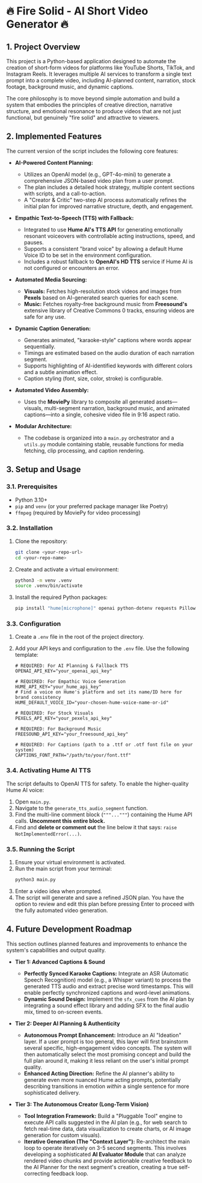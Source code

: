 # 🔥 Fire Solid - AI Short Video Generator 🔥

## 1. Project Overview

This project is a Python-based application designed to automate the creation of short-form videos for platforms like YouTube Shorts, TikTok, and Instagram Reels. It leverages multiple AI services to transform a single text prompt into a complete video, including AI-planned content, narration, stock footage, background music, and dynamic captions.

The core philosophy is to move beyond simple automation and build a system that embodies the principles of creative direction, narrative structure, and emotional resonance to produce videos that are not just functional, but genuinely "fire solid" and attractive to viewers.

## 2. Implemented Features

The current version of the script includes the following core features:

* **AI-Powered Content Planning:**
    * Utilizes an OpenAI model (e.g., GPT-4o-mini) to generate a comprehensive JSON-based video plan from a user prompt.
    * The plan includes a detailed hook strategy, multiple content sections with scripts, and a call-to-action.
    * A "Creator & Critic" two-step AI process automatically refines the initial plan for improved narrative structure, depth, and engagement.

* **Empathic Text-to-Speech (TTS) with Fallback:**
    * Integrated to use **Hume AI's TTS API** for generating emotionally resonant voiceovers with controllable acting instructions, speed, and pauses.
    * Supports a consistent "brand voice" by allowing a default Hume Voice ID to be set in the environment configuration.
    * Includes a robust fallback to **OpenAI's HD TTS** service if Hume AI is not configured or encounters an error.

* **Automated Media Sourcing:**
    * **Visuals:** Fetches high-resolution stock videos and images from **Pexels** based on AI-generated search queries for each scene.
    * **Music:** Fetches royalty-free background music from **Freesound's** extensive library of Creative Commons 0 tracks, ensuring videos are safe for any use.

* **Dynamic Caption Generation:**
    * Generates animated, "karaoke-style" captions where words appear sequentially.
    * Timings are estimated based on the audio duration of each narration segment.
    * Supports highlighting of AI-identified keywords with different colors and a subtle animation effect.
    * Caption styling (font, size, color, stroke) is configurable.

* **Automated Video Assembly:**
    * Uses the **MoviePy** library to composite all generated assets—visuals, multi-segment narration, background music, and animated captions—into a single, cohesive video file in 9:16 aspect ratio.

* **Modular Architecture:**
    * The codebase is organized into a `main.py` orchestrator and a `utils.py` module containing stable, reusable functions for media fetching, clip processing, and caption rendering.

## 3. Setup and Usage

### 3.1. Prerequisites

* Python 3.10+
* `pip` and `venv` (or your preferred package manager like Poetry)
* `ffmpeg` (required by MoviePy for video processing)

### 3.2. Installation

1.  Clone the repository:
    ```bash
    git clone <your-repo-url>
    cd <your-repo-name>
    ```
2.  Create and activate a virtual environment:
    ```bash
    python3 -m venv .venv
    source .venv/bin/activate
    ```
3.  Install the required Python packages:
    ```bash
    pip install "hume[microphone]" openai python-dotenv requests Pillow moviepy numpy aiofiles
    ```

### 3.3. Configuration

1.  Create a `.env` file in the root of the project directory.
2.  Add your API keys and configuration to the `.env` file. Use the following template:

    ```env
    # REQUIRED: For AI Planning & Fallback TTS
    OPENAI_API_KEY="your_openai_api_key"

    # REQUIRED: For Empathic Voice Generation
    HUME_API_KEY="your_hume_api_key"
    # Find a voice on Hume's platform and set its name/ID here for brand consistency
    HUME_DEFAULT_VOICE_ID="your-chosen-hume-voice-name-or-id" 

    # REQUIRED: For Stock Visuals
    PEXELS_API_KEY="your_pexels_api_key"

    # REQUIRED: For Background Music
    FREESOUND_API_KEY="your_freesound_api_key"

    # REQUIRED: For Captions (path to a .ttf or .otf font file on your system)
    CAPTIONS_FONT_PATH="/path/to/your/font.ttf"
    ```

### 3.4. Activating Hume AI TTS

The script defaults to OpenAI TTS for safety. To enable the higher-quality Hume AI voice:
1.  Open `main.py`.
2.  Navigate to the `generate_tts_audio_segment` function.
3.  Find the multi-line comment block (`"""..."""`) containing the Hume API calls. **Uncomment this entire block.**
4.  Find and **delete or comment out** the line below it that says: `raise NotImplementedError(...)`.

### 3.5. Running the Script

1.  Ensure your virtual environment is activated.
2.  Run the main script from your terminal:
    ```bash
    python3 main.py
    ```
3.  Enter a video idea when prompted.
4.  The script will generate and save a refined JSON plan. You have the option to review and edit this plan before pressing Enter to proceed with the fully automated video generation.

## 4. Future Development Roadmap

This section outlines planned features and improvements to enhance the system's capabilities and output quality.

* **Tier 1: Advanced Captions & Sound**
    * **Perfectly Synced Karaoke Captions:** Integrate an ASR (Automatic Speech Recognition) model (e.g., a Whisper variant) to process the generated TTS audio and extract precise word timestamps. This will enable perfectly synchronized captions and word-level animations.
    * **Dynamic Sound Design:** Implement the `sfx_cues` from the AI plan by integrating a sound effect library and adding SFX to the final audio mix, timed to on-screen events.

* **Tier 2: Deeper AI Planning & Authenticity**
    * **Autonomous Prompt Enhancement:** Introduce an AI "Ideation" layer. If a user prompt is too general, this layer will first brainstorm several specific, high-engagement video concepts. The system will then automatically select the most promising concept and build the full plan around it, making it less reliant on the user's initial prompt quality.
    * **Enhanced Acting Direction:** Refine the AI planner's ability to generate even more nuanced Hume acting prompts, potentially describing transitions in emotion *within* a single sentence for more sophisticated delivery.

* **Tier 3: The Autonomous Creator (Long-Term Vision)**
    * **Tool Integration Framework:** Build a "Pluggable Tool" engine to execute API calls suggested in the AI plan (e.g., for web search to fetch real-time data, data visualization to create charts, or AI image generation for custom visuals).
    * **Iterative Generation (The "Context Layer"):** Re-architect the main loop to operate iteratively on 3-5 second segments. This involves developing a sophisticated **AI Evaluator Module** that can analyze rendered video chunks and provide actionable creative feedback to the AI Planner for the next segment's creation, creating a true self-correcting feedback loop.